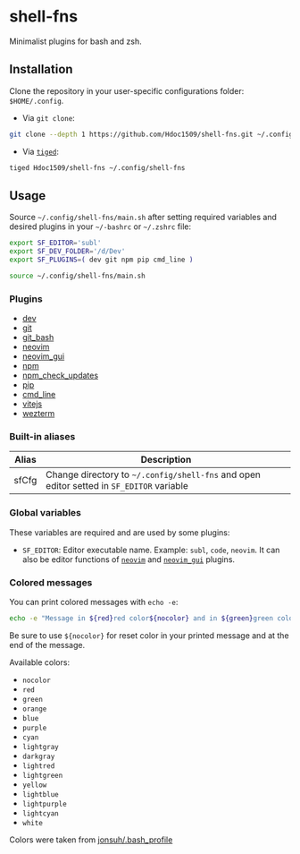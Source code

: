 # shell-fns

Minimalist plugins for bash and zsh.

## Installation

Clone the repository in your user-specific configurations folder: `$HOME/.config`.

- Via `git clone`:

```sh
git clone --depth 1 https://github.com/Hdoc1509/shell-fns.git ~/.config/shell-fns
```

- Via [`tiged`](https://github.com/tiged/tiged#installation):

```sh
tiged Hdoc1509/shell-fns ~/.config/shell-fns
```

## Usage

Source `~/.config/shell-fns/main.sh` after setting required variables and desired plugins in your `~/-bashrc` or `~/.zshrc` file:

```sh
export SF_EDITOR='subl'
export SF_DEV_FOLDER='/d/Dev'
export SF_PLUGINS=( dev git npm pip cmd_line )

source ~/.config/shell-fns/main.sh
```

### Plugins

- [dev](/plugins/dev/)
- [git](/plugins/git/)
- [git_bash](/plugins/git_bash/)
- [neovim](/plugins/neovim/)
- [neovim_gui](/plugins/neovim_gui/)
- [npm](/plugins/npm/)
- [npm_check_updates](/plugins/npm_check_updates/)
- [pip](/plugins/pip/)
- [cmd_line](/plugins/cmd_line/)
- [vitejs](/plugins/vitejs/)
- [wezterm](/plugins/wezterm/)

### Built-in aliases

| Alias | Description                                                                              |
| ----- | ---------------------------------------------------------------------------------------- |
| sfCfg | Change directory to `~/.config/shell-fns` and open editor setted in `SF_EDITOR` variable |

### Global variables

These variables are required and are used by some plugins:

- `SF_EDITOR`: Editor executable name. Example: `subl`, `code`, `neovim`. It can also be editor functions of [`neovim`](/plugins/neovim/) and [`neovim_gui`](/plugins/neovim_gui/) plugins.

### Colored messages

You can print colored messages with `echo -e`:

```sh
echo -e "Message in ${red}red color${nocolor} and in ${green}green color${nocolor}"
```

Be sure to use `${nocolor}` for reset color in your printed message and at the end of the message.

Available colors:

- `nocolor`
- `red`
- `green`
- `orange`
- `blue`
- `purple`
- `cyan`
- `lightgray`
- `darkgray`
- `lightred`
- `lightgreen`
- `yellow`
- `lightblue`
- `lightpurple`
- `lightcyan`
- `white`

Colors were taken from [jonsuh/.bash_profile](https://gist.github.com/jonsuh/3c89c004888dfc7352be)
